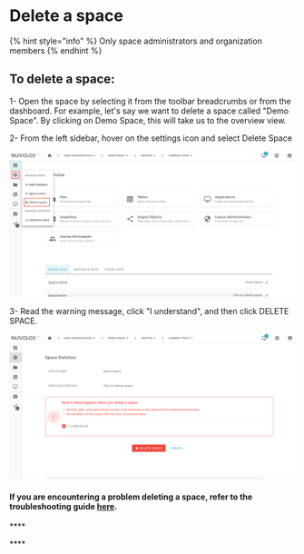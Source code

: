 # Delete a space

{% hint style="info" %}
Only space administrators and organization members
{% endhint %}

## **To delete a space:**

1- Open the space by selecting it from the toolbar breadcrumbs or from the dashboard. For example, let's say we want to delete a space called "Demo Space". By clicking on Demo Space, this will take us to the overview view.

  
2- From the left sidebar, hover on the settings icon and select Delete Space

![](../../.gitbook/assets/screen-shot-2020-03-19-at-1.04.34-pm.png)

3- Read the warning message, click "I understand", and then click DELETE SPACE.

![](../../.gitbook/assets/screen-shot-2020-03-19-at-1.06.40-pm.png)

#### If you are encountering a problem deleting a space, refer to the troubleshooting guide [here](../../troubleshooting/authorization-issues/cannot-delete-a-space-1.md). 

\*\*\*\*

\*\*\*\*


